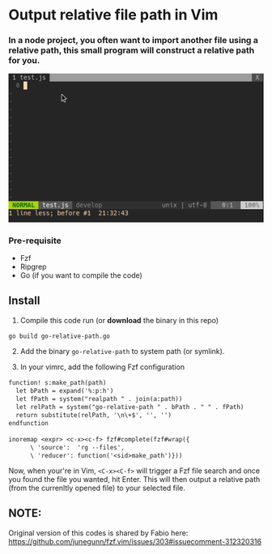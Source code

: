 # Output relative file path in Vim

### In a node project, you often want to import another file using a relative path, this small program will construct a relative path for you.

![](example.gif)

### Pre-requisite
* Fzf
* Ripgrep
* Go (if you want to compile the code)

## Install

1. Compile this code run (or **download** the binary in this repo)
```
go build go-relative-path.go
```

2. Add the binary `go-relative-path`  to system path (or symlink).


3. In your vimrc, add the following Fzf configuration

```
function! s:make_path(path)
  let bPath = expand('%:p:h')
  let fPath = system("realpath " . join(a:path))
  let relPath = system("go-relative-path " . bPath . " " . fPath)
  return substitute(relPath, '\n\+$', '', '')
endfunction

inoremap <expr> <c-x><c-f> fzf#complete(fzf#wrap({
      \ 'source':  'rg --files',
      \ 'reducer': function('<sid>make_path')}))
```

Now, when your're in Vim, `<C-x><C-f>` will trigger a Fzf file search and once you found the file you wanted, hit Enter. This will then output a relative path (from the currenltly opened file) to your selected file.

## NOTE:
Original version of this codes is shared by Fabio here: https://github.com/junegunn/fzf.vim/issues/303#issuecomment-312320316
